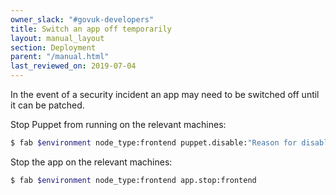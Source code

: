 ```yaml
---
owner_slack: "#govuk-developers"
title: Switch an app off temporarily
layout: manual_layout
section: Deployment
parent: "/manual.html"
last_reviewed_on: 2019-07-04
---
```


In the event of a security incident an app may need to be switched off until it
can be patched.

Stop Puppet from running on the relevant machines:

```sh
$ fab $environment node_type:frontend puppet.disable:"Reason for disabling Puppet"
```

Stop the app on the relevant machines:

```sh
$ fab $environment node_type:frontend app.stop:frontend
```
